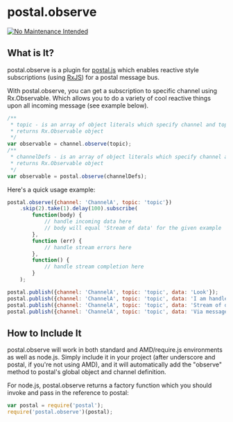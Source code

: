 # postal.observe

[![No Maintenance Intended](http://unmaintained.tech/badge.svg)](http://unmaintained.tech/)

## What is It?
postal.observe is a plugin for [postal.js](https://github.com/ifandelse/postal.js) which enables reactive style subscriptions (using [RxJS](https://github.com/Reactive-Extensions/RxJS)) for a postal message bus.

With postal.observe, you can get a subscription to specific channel using Rx.Observable. Which allows you to do a variety of cool reactive things upon all incoming message (see example below).

```javascript
/**
 * topic - is an array of object literals which specify channel and topic, same as you'd use when doing channel.subsribe()
 * returns Rx.Observable object
 */
var observable = channel.observe(topic);
/**
 * channelDefs - is an array of object literals which specify channel and topic, same as you'd use when doing postal.subsribe()
 * returns Rx.Observable object
 */
var observable = postal.observe(channelDefs);
```

Here's a quick usage example:

```javascript
postal.observe({channel: 'ChannelA', topic: 'topic'})
    .skip(2).take(1).delay(100).subscribe(
        function(body) {
            // handle incoming data here
            // body will equal 'Stream of data' for the given example
        },
        function (err) {
            // handle stream errors here
        },
        function() {
            // handle stream completion here
        }
    );

postal.publish({channel: 'ChannelA', topic: 'topic', data: 'Look'});
postal.publish({channel: 'ChannelA', topic: 'topic', data: 'I am handled as a reactive'});
postal.publish({channel: 'ChannelA', topic: 'topic', data: 'Stream of data'});
postal.publish({channel: 'ChannelA', topic: 'topic', data: 'Via message bus!'});
```

## How to Include It
postal.observe will work in both standard and AMD/require.js environments as well as node.js.
Simply include it in your project (after underscore and postal, if you're not using AMD), and it will automatically add the "observe" method to postal's global object and channel definition.

For node.js, postal.observe returns a factory function which you should invoke and pass in the reference to postal:

```javascript
var postal = require('postal');
require('postal.observe')(postal);
```
